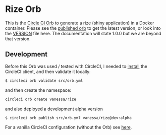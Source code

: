 # Rize Orb

This is the [Circle CI Orb](https://circleci.com/orbs/registry/) to 
generate a rize (shiny application) in a Docker container.
Please see the [published orb](https://circleci.com/orbs/registry/orb/vanessa/rize)
to get the latest version, or look into the [VERSION](VERSION) file here. 
The documentation will state 1.0.0 but we are beyond that version.

## Development

Before this Orb was used / tested with CircleCI, I needed to [install](https://circleci.com/docs/2.0/creating-orbs/)
the CircleCI client, and then validate it locally:

```bash
$ circleci orb validate src/orb.yml
```

and then create the namespace:

```bash
circleci orb create vanessa/rize
```

and also deployed a development alpha version

```bash
$ circleci orb publish src/orb.yml vanessa/rize@dev:alpha
```

For a vanilla CircleCI configuration (without the Orb) see [here](https://github.com/vsoch/rize-circle).
